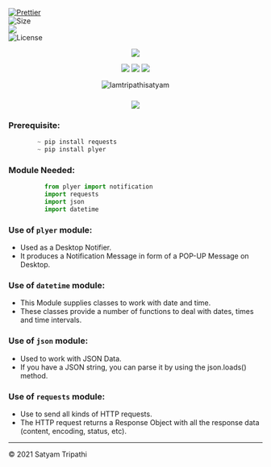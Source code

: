
[![Prettier](https://img.shields.io/badge/Code%20Style-Prettier-red.svg)](https://github.com/prettier/prettier)</br>
![Size](https://img.shields.io/github/repo-size/Iamtripathisatyam/Covid_Cases_Notifier?color=red&label=Repo%20Size%20)</br>
![](https://img.shields.io/tokei/lines/github/Iamtripathisatyam/Covid_Cases_Notifier?color=red&label=Lines%20of%20Code)</br>
![License](https://img.shields.io/badge/License-MIT-red.svg)</br>

<p align="center">
<img src="https://cutt.ly/0blc77X" />
</p>

<p align="center">
<img src="https://forthebadge.com/images/badges/for-you.svg" />
<img src="http://ForTheBadge.com/images/badges/made-with-python.svg" />
<img src="https://forthebadge.com/images/badges/built-by-developers.svg" />
</p>

<p align="center">
  <img src="https://profile-counter.glitch.me/{Covid_Cases_Notifier}/count.svg" alt=Iamtripathisatyam />
</p>

### <h3 align="center"><a href="https://github.com/Iamtripathisatyam/Covid_Cases_Notifier/blob/main/Covid_19_Cases.py"><img src="https://img.shields.io/badge/-COVID--19 CASES NOTIFIER-black?logo=python&logoColor=yellow&style=flat-square"></a><h3/>
  
### Prerequisite:
```python
        ~ pip install requests
        ~ pip install plyer
```
             
### Module Needed:
```python 
          from plyer import notification
          import requests
          import json
          import datetime          
```
### Use of `plyer` module:
   - Used as a Desktop Notifier. 
   - It produces a Notification Message in form of a POP-UP Message on Desktop.
       
### Use of `datetime` module:
   - This Module supplies classes to work with date and time.
   - These classes provide a number of functions to deal with dates, times and time intervals.
### Use of `json` module:
   - Used to work with JSON Data. 
   - If you have a JSON string, you can parse it by using the json.loads() method.
### Use of `requests` module:
   - Use to send all kinds of HTTP requests. 
   - The HTTP request returns a Response Object with all the response data (content, encoding, status, etc).

___________________________________

<p>&copy; 2021 Satyam Tripathi</p>
